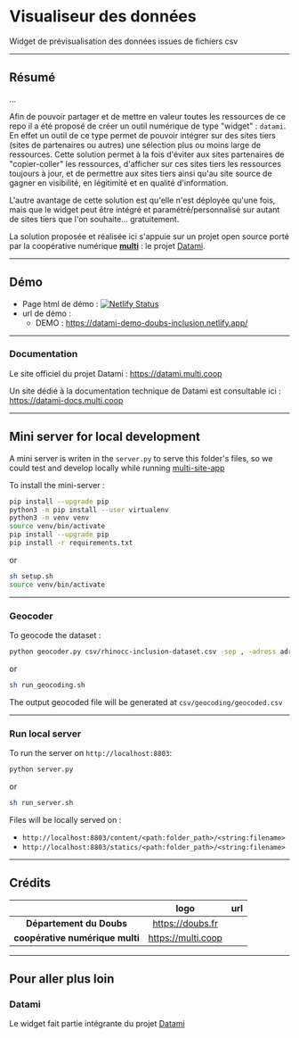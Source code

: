 # Visualiseur des données

Widget de prévisualisation des données issues de fichiers csv

---

## Résumé

...

Afin de pouvoir partager et de mettre en valeur toutes les ressources de ce repo il a été proposé de créer un outil numérique de type "widget" : `datami`. En effet un outil de ce type permet de pouvoir intégrer sur des sites tiers (sites de partenaires ou autres) une sélection plus ou moins large de ressources. Cette solution permet à la fois d'éviter aux sites partenaires de "copier-coller" les ressources, d'afficher sur ces sites tiers les ressources toujours à jour, et de permettre aux sites tiers ainsi qu'au site source de gagner en visibilité, en légitimité et en qualité d'information.

L'autre avantage de cette solution est qu'elle n'est déployée qu'une fois, mais que le widget peut être intégré et paramétré/personnalisé sur autant de sites tiers que l'on souhaite... gratuitement.

La solution proposée et réalisée ici s'appuie sur un projet open source porté par la coopérative numérique [**multi**](https://multi.coop) : le projet [Datami](https://datami.multi.coop).

---

## Démo

- Page html de démo : [![Netlify Status](https://api.netlify.com/api/v1/badges/d618386d-f14e-4bb5-8c6d-5396af727175/deploy-status)](https://app.netlify.com/sites/datami-demo-doubs-inclusion/deploys)
- url de démo :
  - DEMO : https://datami-demo-doubs-inclusion.netlify.app/

---

### Documentation

Le site officiel du projet Datami : https://datami.multi.coop

Un site dédié à la documentation technique de Datami est consultable ici : https://datami-docs.multi.coop

---

## Mini server for local development

A mini server is writen in the `server.py` to serve this folder's files, so we could test and develop locally while running [multi-site-app]()

To install the mini-server :

```sh
pip install --upgrade pip
python3 -m pip install --user virtualenv
python3 -m venv venv
source venv/bin/activate
pip install --upgrade pip
pip install -r requirements.txt
```

or

```sh
sh setup.sh
source venv/bin/activate
```

---

### Geocoder

To geocode the dataset :

```sh
python geocoder.py csv/rhinocc-inclusion-dataset.csv -sep , -adress adresse_full
```

or

```sh
sh run_geocoding.sh
```

The output geocoded file will be generated at `csv/geocoding/geocoded.csv`

---

### Run local server

To run the server on `http://localhost:8803`:

```sh
python server.py
```

or

```sh
sh run_server.sh
```

Files will be locally served on :

- `http://localhost:8803/content/<path:folder_path>/<string:filename>`
- `http://localhost:8803/statics/<path:folder_path>/<string:filename>`

---

## Crédits

| | logo | url |
| :-: | :-: | :-: |
| **Département du Doubs** | https://doubs.fr |
| **coopérative numérique multi** | https://multi.coop |

---

## Pour aller plus loin

### Datami

Le widget fait partie intégrante du projet [Datami](https://gitlab.com/multi-coop/datami)
